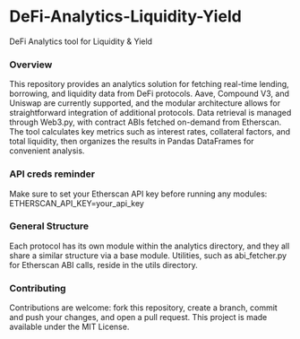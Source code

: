 # DeFi-Analytics-Liquidity-Yield
DeFi Analytics tool for Liquidity & Yield

### Overview
This repository provides an analytics solution for fetching real-time lending, borrowing, and liquidity data from DeFi protocols. Aave, Compound V3, and Uniswap are currently supported, and the modular architecture allows for straightforward integration of additional protocols. Data retrieval is managed through Web3.py, with contract ABIs fetched on-demand from Etherscan. The tool calculates key metrics such as interest rates, collateral factors, and total liquidity, then organizes the results in Pandas DataFrames for convenient analysis.

### API creds reminder
Make sure to set your Etherscan API key before running any modules:
ETHERSCAN_API_KEY=your_api_key

### General Structure
Each protocol has its own module within the analytics directory, and they all share a similar structure via a base module. Utilities, such as abi_fetcher.py for Etherscan ABI calls, reside in the utils directory. 


### Contributing
Contributions are welcome: fork this repository, create a branch, commit and push your changes, and open a pull request. This project is made available under the MIT License.

